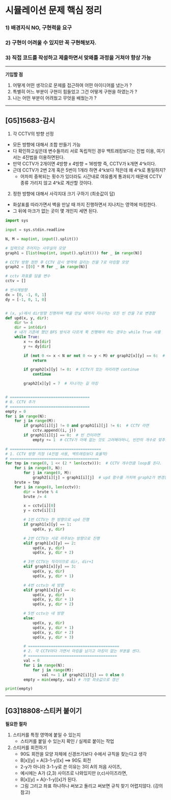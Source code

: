 # 시뮬레이션 문제 핵심 정리

### 1) 배경지식 NO, 구현력을 요구 
### 2) 구현이 어려울 수 있지만 꼭 구현해보자.
### 3) 직접 코드를 작성하고 제출하면서 맞왜틀 과정을 거쳐야 향상 가능

- - -

**기입할 점**

1) 어떻게 어떤 생각으로 문제를 접근하여 어떤 아이디어를 냈는가 ?
2) 특별히 어느 부분이 구현이 힘들었고 그건 어떻게 구현을 하였는가 ?
3) 나는 어떤 부분이 어려웠고 무엇을 배웠는가 ?

- - -

## [G5]15683-감시
1) 각 CCTV의 방향 선정
 - 모든 방향에 대해서 조합 만들기 가능
 - 다 확인하고싶은데 변수들끼리 서로 독립적인 경우 백트래킹보다는 진법 이용, 여기서는 4진법을 이용하면된다.
 - 만약 CCTV가 2개이면 4방향 x 4방향 = 16방향 즉, CCTV가 k개면 4^k이다.
 - 근데 CCTV가 2번 2개 혹은 5번이 1개라 하면 4^k보다 적은데 왜 4^k로 통일하지?
   - 어차피 중복되는 횟수가 있더라도 시간내로 여유롭게 통과되기 때문에 CCTV 종류 가리지 않고 4^k로 계산할 것이다.

2) 정한 방향에 대해서 사각지대 크기 구하기 (최솟값이 답)
 - 화살표를 따라가면서 벽을 만날 때 까지 진행하면서 지나치는 영역에 마킹한다.
 - 그 뒤에 마크가 없는 곳이 몇 개인지 세면 된다.

```python
import sys

input = sys.stdin.readline

N, M = map(int, input().split())

# 입력으로 주어지는 사무실의 모양
graph1 = [list(map(int, input().split())) for _ in range(N)]

# CCTV 방향 정한 후 CCTV 감시 영역에 걸리는 칸을 7로 마킹할 모양
graph2 = [[0] * M for _ in range(N)]

# cctv 좌표를 담을 변수
cctv = []

# 반시계방향
dx = [0, -1, 0, 1]
dy = [-1, 0, 1, 0]


# (x, y)에서 dir방향 진행하며 벽을 만날 때까지 지나가는 모든 빈 칸을 7로 변경함
def upd(x, y, dir):
    dir %= 4
    dir = int(dir)
    # 내가 기존에 했던 BFS 방식과 다르게 쭉 진행해야 하는 경우는 while True 사용
    while True:
        x += dx[dir]
        y += dy[dir]

        if (not 0 <= x < N or not 0 <= y < M) or graph2[x][y] == 6:  # 범위 안에 없거나 벽이 있다면
            return

        if graph2[x][y] != 0:  # CCTV가 있는 자리라면 continue
            continue

        graph2[x][y] = 7  # 지나가는 길 마킹


# ===================================
# 0. CCTV 추가
# ===================================
empty = 0
for i in range(N):
    for j in range(M):
        if graph1[i][j] != 0 and graph1[i][j] != 6:  # CCTV 라면
            cctv.append((i, j))
        if graph1[i][j] == 0:  # 빈 칸이라면
            empty += 1  # CCTV가 아예 없는 것도 고려해야하니, 빈칸의 개수로 맞추는게 안전

# ========================================
# 1. CCTV 방향 지정 (4진법 사용, 백트래킹보다 효율적)
# =======================================
for tmp in range(0, 1 << (2 * len(cctv))):  # CCTV 개수만큼 loop를 돈다.
    for i in range(0, N):
        for j in range(0, M):
            graph2[i][j] = graph1[i][j]  # upd 함수를 거치며 graph2가 변경됨
    brute = tmp
    for i in range(0, len(cctv)):
        dir = brute % 4
        brute /= 4

        x = cctv[i][0]
        y = cctv[i][1]

        # 1번 CCTV는 한 방향으로 upd 진행
        if graph1[x][y] == 1:
            upd(x, y, dir)

        # 2번 CCTV는 서로 마주보는 방향으로 진행
        elif graph1[x][y] == 2:
            upd(x, y, dir)
            upd(x, y, dir + 2)

        # 3번 CCTV는 직각이므로 dir, dir+1
        elif graph1[x][y] == 3:
            upd(x, y, dir)
            upd(x, y, dir + 1)

        # 4번 cctv는 세 방향
        elif graph1[x][y] == 4:
            upd(x, y, dir)
            upd(x, y, dir + 1)
            upd(x, y, dir + 2)

        # 5번 cctv는 네 방향
        else:
            upd(x, y, dir)
            upd(x, y, dir + 1)
            upd(x, y, dir + 2)
            upd(x, y, dir + 3)

        # ========================================
        # 2. 각 CCTV마다 가면서 마킹을 남기고 마킹이 없는 부분을 센다.
        # =======================================
        val = 0
        for i in range(N):
            for j in range(M):
                val += 1 if graph2[i][j] == 0 else 0
        empty = min(empty, val) # 가장 최솟값으로 갱신

print(empty)
```

- - -

## [G3]18808-스티커 붙이기
**필요한 절차**
1) 스티커를 특정 영역에 붙일 수 있는지 
   - 스티커를 붙일 수 있는지 확인 / 실제로 붙이는 작업
2) 스티커를 회전하기
   - 90도 회전을 모양 자체에 신경쓰기보다 수에서 규칙을 찾는다고 생각
   - B[x][y] = A[3-1-y][x] ==> 90도 회전
   - 2-y가 아니라 3-1-y로 쓴 이유는 3이 A의 처음 사이즈, 
   - 예시에는 A가 (2,3) 사이즈로 나와있지만 (r,c)사이즈라면,
   - B[x][y] = A[r-1-y][x]가 된다.
   - 그림 그리고 좌표 하나하나 써보고 돌리고 써보면 규칙 찾기 어렵지않다. (강의참고)






 

